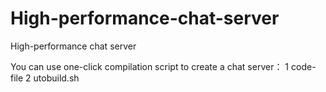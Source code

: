 # High-performance-chat-server
High-performance chat server

You can use one-click compilation script to create a chat server：
1 code-file
2 utobuild.sh

